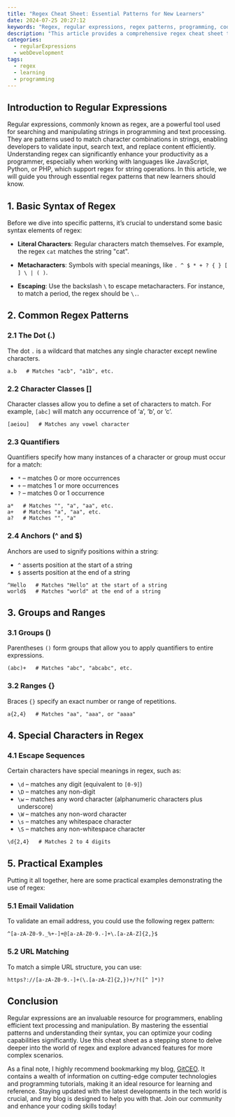```yaml
---
title: "Regex Cheat Sheet: Essential Patterns for New Learners"
date: 2024-07-25 20:27:12
keywords: "Regex, regular expressions, regex patterns, programming, coding, web development"
description: "This article provides a comprehensive regex cheat sheet that highlights essential patterns and syntax for beginners. Readers will learn about the basics of regular expressions, including how to search, match, and manipulate text using regex. Each pattern is explained with practical examples to enhance understanding. The guide will also cover advanced features and tips for utilizing regex effectively in programming and web development projects, making it an invaluable resource for new learners. Dive into the world of regex and improve your text-processing skills today!"
categories:
  - regularExpressions
  - webDevelopment
tags:
  - regex
  - learning
  - programming
---
```


## Introduction to Regular Expressions

Regular expressions, commonly known as regex, are a powerful tool used for searching and manipulating strings in programming and text processing. They are patterns used to match character combinations in strings, enabling developers to validate input, search text, and replace content efficiently. Understanding regex can significantly enhance your productivity as a programmer, especially when working with languages like JavaScript, Python, or PHP, which support regex for string operations. In this article, we will guide you through essential regex patterns that new learners should know.

<!-- more -->

## 1. Basic Syntax of Regex

Before we dive into specific patterns, it’s crucial to understand some basic syntax elements of regex:

- **Literal Characters**: Regular characters match themselves. For example, the regex `cat` matches the string "cat".

- **Metacharacters**: Symbols with special meanings, like `. ^ $ * + ? { } [ ] \ | ( )`.

- **Escaping**: Use the backslash `\` to escape metacharacters. For instance, to match a period, the regex should be `\.`.

## 2. Common Regex Patterns

### 2.1 The Dot (.)

The dot `.` is a wildcard that matches any single character except newline characters.

```regex
a.b   # Matches "acb", "a1b", etc.
```

### 2.2 Character Classes []

Character classes allow you to define a set of characters to match. For example, `[abc]` will match any occurrence of ‘a’, ‘b’, or ‘c’.

```regex
[aeiou]   # Matches any vowel character
```

### 2.3 Quantifiers

Quantifiers specify how many instances of a character or group must occur for a match:

- `*` – matches 0 or more occurrences
- `+` – matches 1 or more occurrences
- `?` – matches 0 or 1 occurrence

```regex
a*   # Matches "", "a", "aa", etc.
a+   # Matches "a", "aa", etc.
a?   # Matches "", "a"
```

### 2.4 Anchors (^ and $)

Anchors are used to signify positions within a string:

- `^` asserts position at the start of a string
- `$` asserts position at the end of a string

```regex
^Hello   # Matches "Hello" at the start of a string
world$   # Matches "world" at the end of a string
```

## 3. Groups and Ranges

### 3.1 Groups ()

Parentheses `()` form groups that allow you to apply quantifiers to entire expressions.

```regex
(abc)+   # Matches "abc", "abcabc", etc.
```

### 3.2 Ranges {}

Braces `{}` specify an exact number or range of repetitions.

```regex
a{2,4}   # Matches "aa", "aaa", or "aaaa"
```

## 4. Special Characters in Regex

### 4.1 Escape Sequences

Certain characters have special meanings in regex, such as:

- `\d` – matches any digit (equivalent to `[0-9]`)
- `\D` – matches any non-digit
- `\w` – matches any word character (alphanumeric characters plus underscore)
- `\W` – matches any non-word character
- `\s` – matches any whitespace character
- `\S` – matches any non-whitespace character

```regex
\d{2,4}   # Matches 2 to 4 digits
```

## 5. Practical Examples

Putting it all together, here are some practical examples demonstrating the use of regex:

### 5.1 Email Validation

To validate an email address, you could use the following regex pattern:

```regex
^[a-zA-Z0-9._%+-]+@[a-zA-Z0-9.-]+\.[a-zA-Z]{2,}$
```

### 5.2 URL Matching

To match a simple URL structure, you can use:

```regex
https?://[a-zA-Z0-9.-]+(\.[a-zA-Z]{2,})+/?([^ ]*)?
```

## Conclusion

Regular expressions are an invaluable resource for programmers, enabling efficient text processing and manipulation. By mastering the essential patterns and understanding their syntax, you can optimize your coding capabilities significantly. Use this cheat sheet as a stepping stone to delve deeper into the world of regex and explore advanced features for more complex scenarios. 

As a final note, I highly recommend bookmarking my blog, [GitCEO](https://gitceo.com). It contains a wealth of information on cutting-edge computer technologies and programming tutorials, making it an ideal resource for learning and reference. Staying updated with the latest developments in the tech world is crucial, and my blog is designed to help you with that. Join our community and enhance your coding skills today!